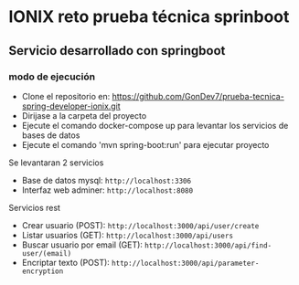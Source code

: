 # IONIX reto prueba técnica sprinboot

## Servicio desarrollado con springboot

### modo de ejecución

- Clone el repositorio en: https://github.com/GonDev7/prueba-tecnica-spring-developer-ionix.git
- Dirijase a la carpeta del proyecto
- Ejecute el comando docker-compose up para levantar los servicios de bases de datos
- Ejecute el comando 'mvn spring-boot:run' para ejecutar proyecto

Se levantaran 2 servicios

- Base de datos mysql: `http://localhost:3306`
- Interfaz web adminer: `http://localhost:8080`

Servicios rest

- Crear usuario (POST): `http://localhost:3000/api/user/create`
- Listar usuarios (GET): `http://localhost:3000/api/users`
- Buscar usuario por email (GET): `http://localhost:3000/api/find-user/(email)`
- Encriptar texto (POST): `http://localhost:3000/api/parameter-encryption`
